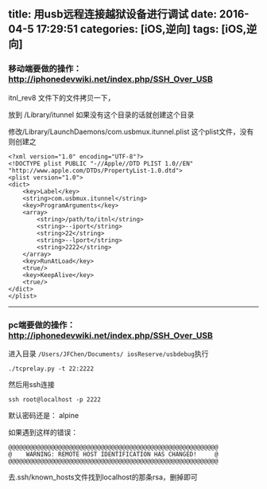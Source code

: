 title: 用usb远程连接越狱设备进行调试
date: 2016-04-5 17:29:51
categories: [iOS,逆向]
tags: [iOS,逆向]
---

### 移动端要做的操作：http://iphonedevwiki.net/index.php/SSH_Over_USB
itnl_rev8 文件下的文件拷贝一下，

放到 /Library/itunnel 如果没有这个目录的话就创建这个目录

修改/Library/LaunchDaemons/com.usbmux.itunnel.plist 这个plist文件，没有则创建之
```
<?xml version="1.0" encoding="UTF-8"?>
<!DOCTYPE plist PUBLIC "-//Apple//DTD PLIST 1.0//EN" "http://www.apple.com/DTDs/PropertyList-1.0.dtd">
<plist version="1.0">
<dict>
	<key>Label</key>
	<string>com.usbmux.itunnel</string>
	<key>ProgramArguments</key>
	<array>
		<string>/path/to/itnl</string>
		<string>--iport</string>
		<string>22</string>
		<string>--lport</string>
		<string>2222</string>
	</array>
	<key>RunAtLoad</key>
	<true/>
	<key>KeepAlive</key>
	<true/>
</dict>
</plist>
```

---
### pc端要做的操作：  http://iphonedevwiki.net/index.php/SSH_Over_USB

进入目录 `/Users/JFChen/Documents/ iosReserve/usbdebug`执行

```
./tcprelay.py -t 22:2222
```

然后用ssh连接

```
ssh root@localhost -p 2222
```

默认密码还是：
alpine

如果遇到这样的错误：

```
@@@@@@@@@@@@@@@@@@@@@@@@@@@@@@@@@@@@@@@@@@@@@@@@@@@@@@@@@@@
@    WARNING: REMOTE HOST IDENTIFICATION HAS CHANGED!     @
@@@@@@@@@@@@@@@@@@@@@@@@@@@@@@@@@@@@@@@@@@@@@@@@@@@@@@@@@@@
```
去.ssh/known_hosts文件找到localhost的那条rsa，删掉即可